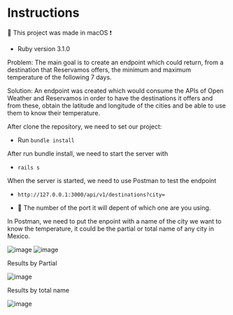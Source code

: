 # Instructions

:eyes: This project was made in macOS :heavy_exclamation_mark:

* Ruby version 3.1.0

Problem: The main goal is to create an endpoint which could return, from a destination that Reservamos offers, the minimum and maximum temperature of the following 7 days.

Solution: An endpoint was created which would consume the APIs of Open Weather and Reservamos in order to have the destinations it offers and from these, obtain the latitude and longitude of the cities and be able to use them to know their temperature.

After clone the repository, we need to set our project:

* Run ```bundle install```

After run bundle install, we need to start the server with

* ```rails s```

When the server is started, we need to use Postman to test the endpoint

* ```http://127.0.0.1:3000/api/v1/destinations?city=```

* :eyes: The number of the port it will depent of which one are you using.

In Postman, we need to put the enpoint with a name of the city we want to know the temperature, it could be the partial or total name of any city in Mexico.

![image](https://user-images.githubusercontent.com/57637591/185801567-f20a09aa-7d6d-4470-951c-0e6be8ffdd02.png)
![image](https://user-images.githubusercontent.com/57637591/185801627-db8fcaee-75a7-4b6a-b8ed-3df678548415.png)

Results by Partial

![image](https://user-images.githubusercontent.com/57637591/185801827-a3aebee2-7e4c-4caa-a296-537835e4dacb.png)

Results by total name

![image](https://user-images.githubusercontent.com/57637591/185801714-72a3baa3-ee5c-471b-bbed-46626c62c803.png)

